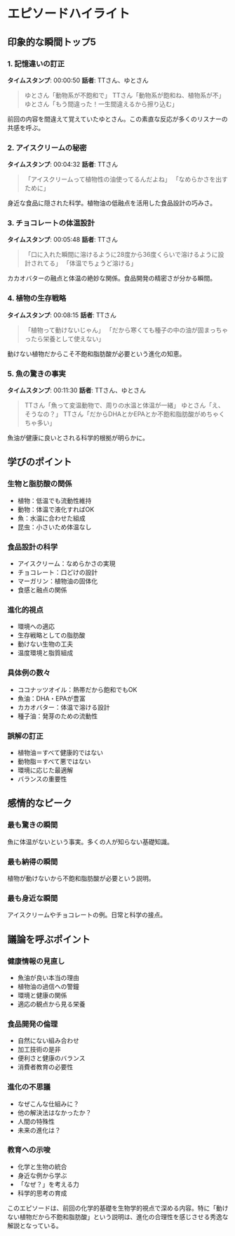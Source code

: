 # エピソードハイライト

## 印象的な瞬間トップ5

### 1. 記憶違いの訂正
**タイムスタンプ**: 00:00:50
**話者**: TTさん、ゆとさん

> ゆとさん「動物系が不飽和で」
> TTさん「動物系が飽和ね、植物系が不」
> ゆとさん「もう間違った！一生間違えるから擦り込む」

前回の内容を間違えて覚えていたゆとさん。この素直な反応が多くのリスナーの共感を呼ぶ。

### 2. アイスクリームの秘密
**タイムスタンプ**: 00:04:32
**話者**: TTさん

> 「アイスクリームって植物性の油使ってるんだよね」
> 「なめらかさを出すために」

身近な食品に隠された科学。植物油の低融点を活用した食品設計の巧みさ。

### 3. チョコレートの体温設計
**タイムスタンプ**: 00:05:48
**話者**: TTさん

> 「口に入れた瞬間に溶けるように28度から36度くらいで溶けるように設計されてる」
> 「体温でちょうど溶ける」

カカオバターの融点と体温の絶妙な関係。食品開発の精密さが分かる瞬間。

### 4. 植物の生存戦略
**タイムスタンプ**: 00:08:15
**話者**: TTさん

> 「植物って動けないじゃん」
> 「だから寒くても種子の中の油が固まっちゃったら栄養として使えない」

動けない植物だからこそ不飽和脂肪酸が必要という進化の知恵。

### 5. 魚の驚きの事実
**タイムスタンプ**: 00:11:30
**話者**: TTさん、ゆとさん

> TTさん「魚って変温動物で、周りの水温と体温が一緒」
> ゆとさん「え、そうなの？」
> TTさん「だからDHAとかEPAとか不飽和脂肪酸がめちゃくちゃ多い」

魚油が健康に良いとされる科学的根拠が明らかに。

## 学びのポイント

### 生物と脂肪酸の関係
- 植物：低温でも流動性維持
- 動物：体温で液化すればOK
- 魚：水温に合わせた組成
- 昆虫：小さいため体温なし

### 食品設計の科学
- アイスクリーム：なめらかさの実現
- チョコレート：口どけの設計
- マーガリン：植物油の固体化
- 食感と融点の関係

### 進化的視点
- 環境への適応
- 生存戦略としての脂肪酸
- 動けない生物の工夫
- 温度環境と脂質組成

### 具体例の数々
- ココナッツオイル：熱帯だから飽和でもOK
- 魚油：DHA・EPAが豊富
- カカオバター：体温で溶ける設計
- 種子油：発芽のための流動性

### 誤解の訂正
- 植物油＝すべて健康的ではない
- 動物脂＝すべて悪ではない
- 環境に応じた最適解
- バランスの重要性

## 感情的なピーク

### 最も驚きの瞬間
魚に体温がないという事実。多くの人が知らない基礎知識。

### 最も納得の瞬間
植物が動けないから不飽和脂肪酸が必要という説明。

### 最も身近な瞬間
アイスクリームやチョコレートの例。日常と科学の接点。

## 議論を呼ぶポイント

### 健康情報の見直し
- 魚油が良い本当の理由
- 植物油の過信への警鐘
- 環境と健康の関係
- 適応の観点から見る栄養

### 食品開発の倫理
- 自然にない組み合わせ
- 加工技術の是非
- 便利さと健康のバランス
- 消費者教育の必要性

### 進化の不思議
- なぜこんな仕組みに？
- 他の解決法はなかったか？
- 人間の特殊性
- 未来の進化は？

### 教育への示唆
- 化学と生物の統合
- 身近な例から学ぶ
- 「なぜ？」を考える力
- 科学的思考の育成

このエピソードは、前回の化学的基礎を生物学的視点で深める内容。特に「動けない植物だから不飽和脂肪酸」という説明は、進化の合理性を感じさせる秀逸な解説となっている。